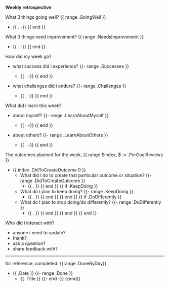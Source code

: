 **Weekly retrospective**

What 3 things going well?
{{ range .GoingWell }}
- {{ . -}}
{{ end }}

What 3 things need improvement?
{{ range .NeedsImprovement }}
- {{ . -}}
{{ end }}


How did my week go?

- what success did i experience?
{{- range .Successes }}
    - {{ . -}}
{{ end }}

- what challenges did i endure?
{{- range .Challenges }}
    - {{ . -}}
{{ end }}

What did i learn this week?

- about myself?
{{- range .LearnAboutMyself }}
    - {{ . -}}
{{ end }}

- about others?
{{- range .LearnAboutOthers }}
    - {{ . -}}
{{ end }}

The outcomes planned for the week,
{{ range $index, $ := .PerGoalReviews }}
- {{ index .DidToCreateOutcome 0 }}
    - What did I do to create that particular outcome or situation?
{{- range .DidToCreateOutcome }}
        - {{ . }}
{{ end }}
{{ if .KeepDoing }}
    - What do I plan to keep doing?
{{- range .KeepDoing }}
        - {{ . }}
{{ end }}
{{ end }}
{{ if .DoDifferently }}
    - What do I plan to stop doing/do differently?
{{- range .DoDifferently }}
        - {{ . }}
{{ end }}
{{ end }}
{{ end }}

Who did i interact with?
- anyone i need to update?
- thank?
- ask a question?
- share feedback with?


----


for reference, completed:
{{range .DoneByDay}}
- {{ .Date }}
{{- range .Done }}
    - {{ .Title }}
{{- end -}}
{{end}}
